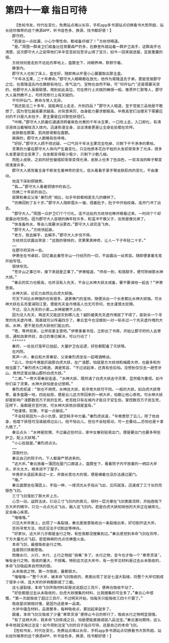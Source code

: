 # 第四十一章 指日可待
        【告知书友，时代在变化，免费站点难以长存，手机app多书源站点切换看书大势所趋，站长给你推荐的这个换源APP，听书音色多、换源、找书都好使！】
       郡守府。
       “若是出一点纰漏，小心尔等性命。都戒备仔细了！”方统领喝道。
       “是。”周围一群亲卫们戒备比往常要森严的多，在静室外就站着一群护卫高手，这群高手也清楚，这次郡守大人之前带他们辛辛苦苦前往苍牙山得了宝贝，如今一回来就进屋，定是重要的很。
       方统领则是走到不远处的草地上，盘膝坐下，闭眼养神，默默守着。
       静室内。
       郡守大人也到了床上，盘坐好，随即再从怀里小心翼翼取出那玉盒。
       “千年冰玉果，二十年寿命。”郡守大人眼睛都在放光，他作为南陵温氏子弟，更能官居郡守之位，在南陵温氏内也算颇有地位，炼气法门、宝物也自然不缺，可‘叩开仙门’还是需要天资的，他郡守大人虽极聪慧，爬到如此高位，可在修行上天赋的确很一般。像贾怀仁那等人，郡守大人虽然瞧不上，可终究修行上有天赋的。
       不叩开仙门，寿命与常人无异。
       “我还能活二十多年，就能再往上走走，升到四品？”郡守大人暗道，至于官居三品他是不敢想了，因为官位越高要求越高，对背景来历、自身能力要求都极高。毕竟高官们治理天下需要应对的不只是凡夫俗子，更主要是应对那些妖怪们。
       “咔嚓。”郡守大人抓着红通通流转着紫色光晕的千年冰玉果，一口咬上去，入口即化，有清凉液体沿着喉咙流入体内，迅速弥漫全身，淡淡清香更是让全身处处都在欢呼。
       皮肤都在颤栗，肌肉筋骨都在震颤。
       麻麻的，郡守大人都略有些哆嗦。
       “好好。”郡守大人顾不得迟疑，一口气将千年冰玉果完全吃掉，只剩下干干净净的果核。
       灵果的力量在郡守大人体内产生着变化，只见他原本花白干枯的头发却渐渐多了光泽，很多头发更是完全变黑了，白发都变得极少极少，只剩下少数几根。
       而脸上皮肤，之前的好些皱褶却渐渐变得光滑，皮肤上也多了些血色，一双浑浊的眸子都变得清澈许多，
       郡守大人感觉着全身不断发生着神奇的变化，低头看看手掌手臂皮肤肌肉的变化，不由激动。
       他连下床到铜镜旁。
       “我……”郡守大人看着铜镜中的自己。
       仿佛二十年前的自己。
       就算和秦云父亲‘秦烈虎’相比，似乎年龄都相差无几的模样了。
       “仿佛回到了五十岁。”郡守大人随即眉头一皱，捂着肚子，肚子中开始绞痛，连开门冲了出去。
       “郡守大人。”周围一众护卫们个个行礼，连不远处的方统领也睁开眼看过来，一时间个个却是露出吃惊色。因为郡守大人容貌的确年轻许多，和温冲不像父子，反倒是像兄弟了。
       “快准备热水，等会儿我要沐浴更衣。”郡守大人说完连飞奔。
       “郡守大人。”方统领起身。
       “老方，我去解手，去解手。”郡守大人步伐不停。
       方统领见状露出笑容：“这跑的够快的，灵果果真神奇，让人一下子年轻二十岁。”
       ……
       在郡守府另外一处。
       伊萧坐在书桌前，回忆着此番苍牙山一行经历的一切，不由露出一丝笑容。随即便拿着毛笔开始写信。
       很快写完。
       “苍牙山之事已毕，接下来就是正事了。”伊萧暗道，“师叔一到，和我联手，便可除掉那水神大妖。”
       “秦云的实力也极高，也并没有入先天，不会让水神大妖太戒备，要不要请他一起去？”伊萧思索。
       水神大妖，论实力自然比白虎大妖强。
       可天下间比水神强的也有很多，道家佛门的圣地，随便派出一个长老都比水神大妖强。可水神大妖在五百里澜阳江里，便是先天金丹境高人也无可奈何，他太谨慎太狡猾。
       不过，没入先天的小辈……水神是瞧不上的。
       因为没入先天，再逆天又能逆天到哪儿去？越阶媲美先天虚丹境就了不得了，能斩杀一个寻常的先天虚丹境，简直就可以传遍四方了。秦云至今也没做到一对一斩杀过一个先天虚丹境的大妖。水神，更不是白虎大妖他们能比的。
       “嗯，等师叔来，让师叔拿主意吧。”伊萧拿着书信，立即出了书房，开始让郡守府的人去寄信，通知自家师叔，自己的事已解决，可以行动了！
       ******
       秦府，一处处灯笼早已挂起，大量护卫在巡逻，好些都配备了灭妖弩。
       在内院。
       笑声一片，秦云和大哥秦安、父亲秦烈虎坐在一起喝酒畅谈。
       “云儿，你如今竟能匹敌那白虎大妖，在广凌郡，怕就是方大统领和梅霞大师，也最多和你相当罢了。”秦烈虎大口喝酒，满是笑容，“不过说起来，还真有些后怕。没想到仅仅去一趟苍牙山，竟然还冒出镇山郡的白虎大妖。”
       “二弟。”一旁大哥秦安连道，“水神大妖，既然请了白虎大妖去守灵果，显然极为重视。如今你们采了灵果，水神大妖怕是会记恨啊。”
       秦烈虎却道：“倒也不用慌，水神这大妖，和寻常大妖可不同。一般的大妖，如白虎大妖等等，最多盘踞一地，四处劫掠，便是云儿这次带回来的一柄大斧，怕都让他心疼死。可水神大妖却是影响广凌郡数百万子民的生死，老百姓只有在城内才能日子安生些。掌控数百万子民生死，压榨下，虽都是穷苦村民，可水神大妖依旧很是富有。”
       “他谨慎，狡猾，不留一点破绽。”
       “不会轻易因为一点小仇恨，就空耗手中力量。”秦烈虎说道，“毕竟惹怒了云儿，除了他自身，他麾下妖怪可没谁敌得过云儿，他不怕云儿，但也不会轻易动，可一旦要动……恐怕也是十拿九稳了。”
       秦云点头：“水神是狡猾，不过最近些时日，家中女眷别轻易出门，便是要出门也要多带些护卫，配上灭妖弩。”
       “小心些就是。”秦烈虎点头。
       ……
       深夜时分。
       秦云自己的院子内，下人都是严禁进来的。
       “这大斧。”秦云放着一蒲团在屋门口廊道上，盘膝坐下，看着院子内平放着的一柄巨大斧头，斧头太大，根本进不了屋子。
       毕竟斧头竖起来高过一丈，斧面长宽也大的很，便是横着也没办法通过屋门。
       “嗖。”
       秦云盘膝坐在蒲团上，手指一伸，一缕流光从手指尖飞出，见风就涨，迅速成了三寸长的亮银色飞剑。
       三寸飞剑落到了那大斧上方。
       心念一动，运转法诀，引动三寸飞剑内的真元，顿时一层光晕在飞剑表面流转，开始吞吸下方大斧的精华，只见一点点光点飞出，融入这飞剑内。若是白虎大妖知晓他的大斧正在被炼化，定会痛心疾首。
       “嗤嗤嗤。”
       只见大斧斧面上，出现了一条裂缝，秦云是故意吸收出一条裂缝出来，好切割开这大斧。
       否则寻常方法，他还没法子切割这等神兵。
       “好家伙，这大斧几乎都是金行之物，有些我都没搜集到过。”秦云感觉到本命飞剑在欢呼，下方大量光点飞起，密密麻麻的光点仿佛萤火虫。
       本命飞剑，最擅吸收金行之物。
       连废铜烂铁都愿吸。
       而像水行、火行、木行、土行之物就‘挑嘴’多了。水行之物，至今也才吸一个‘寒萃灵液’。唯有金行之物，吸收的量大，不挑嘴。特别这次这大斧中，有一些罕见材料是过去从未吸收的，本命飞剑吸起来自然快的很。
       从未吸收之物，第一次吸收，量都很大。
       “嗤嗤嗤——”整个大斧，被本命飞剑吸收的，表面出现了足足七道大裂缝，将整个大斧切割成了很多小块，连大斧的斧柄都断成了三截。
       这七道裂缝，本命飞剑所吸材料却是足足超过三百斤，便再也吸收不动了。
       “好些都是过去从未吸收的，白虎大妖搜集的材料，比我搜集的可全多了。”秦云心中感慨，“第一次就吸收了超过三百斤，不过明天开始，怕每天只能吸收三四十斤罢了。”
       吸收星纹钢相对慢，是因为这是单一品类。
       大斧中蕴含材料，品类繁多，每种吸收点，累加起来就多了。
       跟着，本命飞剑又吸收了少量‘寒萃灵液’便停止今日的修行了，吸收水行之物明显很慢。
       “有了这柄大斧，我本命飞剑练成之日，怕是便能直接成就八品法宝。”秦云激动期待，这么多年他就没用过法宝！如今得到法宝飞剑的日子指日可待，还是自己的本命飞剑。
       【告知书友，时代在变化，免费站点难以长存，手机app多书源站点切换看书大势所趋，站长给你推荐的这个换源APP，听书音色多、换源、找书都好使！】